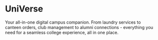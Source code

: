 # UniVerse
Your all-in-one digital campus companion. From laundry services to canteen orders, club management to alumni connections - everything you need for a seamless college experience, all in one place.
